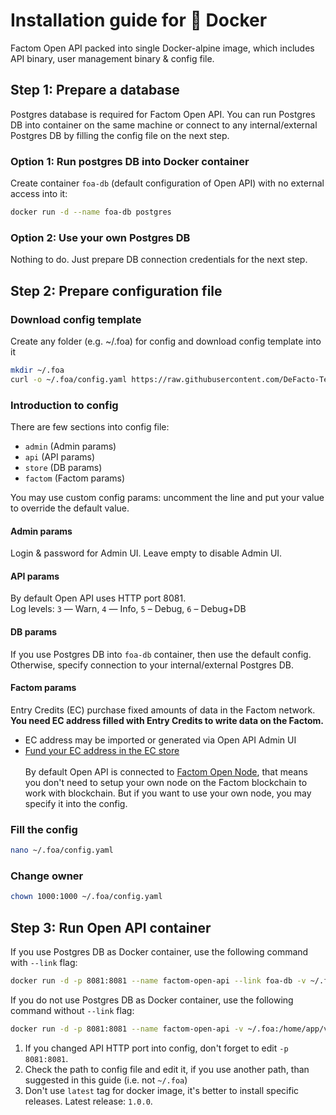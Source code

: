 # Installation guide for 🐳 Docker
Factom Open API packed into single Docker-alpine image, which includes API binary, user management binary & config file.

## Step 1: Prepare a database
Postgres database is required for Factom Open API.
You can run Postgres DB into container on the same machine or connect to any internal/external Postgres DB by filling the config file on the next step.

### Option 1: Run postgres DB into Docker container
Create container `foa-db` (default configuration of Open API) with no external access into it:
```bash
docker run -d --name foa-db postgres
```

### Option 2: Use your own Postgres DB
Nothing to do.
Just prepare DB connection credentials for the next step.

## Step 2: Prepare configuration file

### Download config template
Create any folder (e.g. ~/.foa) for config and download config template into it
```bash
mkdir ~/.foa
curl -o ~/.foa/config.yaml https://raw.githubusercontent.com/DeFacto-Team/Factom-Open-API/master/config.yaml.EXAMPLE
```

### Introduction to config
There are few sections into config file:
* `admin` (Admin params)
* `api` (API params)
* `store` (DB params)
* `factom` (Factom params)

You may use custom config params: uncomment the line and put your value to override the default value.

#### Admin params
Login & password for Admin UI. Leave empty to disable Admin UI.

#### API params
By default Open API uses HTTP port 8081.<br />
Log levels: `3` — Warn, `4` — Info, `5` – Debug, `6` – Debug+DB

#### DB params
If you use Postgres DB into `foa-db` container, then use the default config.
Otherwise, specify connection to your internal/external Postgres DB.

#### Factom params
Entry Credits (EC) purchase fixed amounts of data in the Factom network.<br />
<b>You need EC address filled with Entry Credits to write data on the Factom.</b><br />
- EC address may be imported or generated via Open API Admin UI<br />
- <a href="https://ec.de-facto.pro" target="_blank">Fund your EC address in the EC store</a>
<br /><br />
By default Open API is connected to <a href="https://factomd.net" target="_blank">Factom Open Node</a>, that means you don't need to setup your own node on the Factom blockchain to work with blockchain. But if you want to use your own node, you may specify it into the config.<br />

### Fill the config
```bash
nano ~/.foa/config.yaml
```

### Change owner
```bash
chown 1000:1000 ~/.foa/config.yaml
```

## Step 3: Run Open API container
If you use Postgres DB as Docker container, use the following command with `--link` flag:
```bash
docker run -d -p 8081:8081 --name factom-open-api --link foa-db -v ~/.foa:/home/app/values defactoteam/factom-open-api:1.0.0
```

If you do not use Postgres DB as Docker container, use the following command without `--link` flag:
```bash
docker run -d -p 8081:8081 --name factom-open-api -v ~/.foa:/home/app/values defactoteam/factom-open-api:1.0.0
```

1. If you changed API HTTP port into config, don't forget to edit `-p 8081:8081`.
2. Check the path to config file and edit it, if you use another path, than suggested in this guide (i.e. not `~/.foa`)
3. Don't use `latest` tag for docker image, it's better to install specific releases. Latest release: `1.0.0`.
